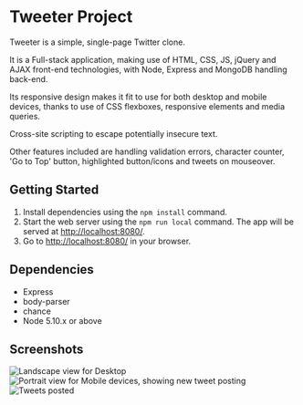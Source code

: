 # Tweeter Project

Tweeter is a simple, single-page Twitter clone.

It is a Full-stack application, making use of HTML, CSS, JS, jQuery and AJAX front-end technologies, with Node, Express and MongoDB handling back-end.

Its responsive design makes it fit to use for both desktop and mobile devices, thanks to use of CSS flexboxes, responsive elements and media queries. 

Cross-site scripting to escape potentially insecure text.

Other features included are handling validation errors, character counter, 'Go to Top' button, highlighted button/icons and tweets on mouseover.

## Getting Started

1. Install dependencies using the `npm install` command.
2. Start the web server using the `npm run local` command. The app will be served at <http://localhost:8080/>.
3. Go to <http://localhost:8080/> in your browser.

## Dependencies

- Express
- body-parser
- chance
- Node 5.10.x or above

## Screenshots

![Landscape view for Desktop]()
![Portrait view for Mobile devices, showing new tweet posting]()
![Tweets posted]()

